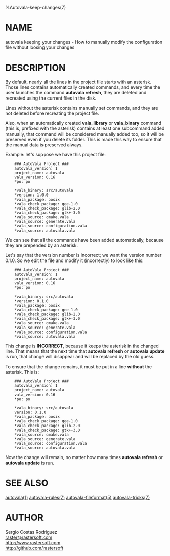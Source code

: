 %Autovala-keep-changes(7)

# NAME

autovala keeping your changes - How to manually modify the configuration file without loosing your changes

# DESCRIPTION

By default, nearly all the lines in the project file starts with an asterisk. Those lines contains automatically created commands, and every time the user launches the command **autovala refresh**, they are deleted and recreated using the current files in the disk.

Lines without the asterisk contains manually set commands, and they are not deleted before recreating the project file.

Also, when an automatically created **vala_library** or **vala_binary** command (this is, prefixed with the asterisk) contains at least one subcommand added manually, that command will be considered manually added too, so it will be preserved even if you delete its folder. This is made this way to ensure that the manual data is preserved always.

Example: let's suppose we have this project file:

        ### AutoVala Project ###
        autovala_version: 1
        project_name: autovala
        vala_version: 0.16
        *po: po

        *vala_binary: src/autovala
        *version: 1.0.0
        *vala_package: posix
        *vala_check_package: gee-1.0
        *vala_check_package: glib-2.0
        *vala_check_package: gtk+-3.0
        *vala_source: cmake.vala
        *vala_source: generate.vala
        *vala_source: configuration.vala
        *vala_source: autovala.vala

We can see that all the commands have been added automatically, because they are prepended by an asterisk.

Let's say that the version number is incorrect; we want the version number 0.1.0. So we edit the file and modify it (incorrectly) to look like this:

        ### AutoVala Project ###
        autovala_version: 1
        project_name: autovala
        vala_version: 0.16
        *po: po

        *vala_binary: src/autovala
        *version: 0.1.0
        *vala_package: posix
        *vala_check_package: gee-1.0
        *vala_check_package: glib-2.0
        *vala_check_package: gtk+-3.0
        *vala_source: cmake.vala
        *vala_source: generate.vala
        *vala_source: configuration.vala
        *vala_source: autovala.vala

This change is **INCORRECT**, because it keeps the asterisk in the changed line. That means that the next time that **autovala refresh** or **autovala update** is run, that change will disappear and will be replaced by the old guess.

To ensure that the change remains, it must be put in a line **without** the asterisk. This is:

        ### AutoVala Project ###
        autovala_version: 1
        project_name: autovala
        vala_version: 0.16
        *po: po

        *vala_binary: src/autovala
        version: 0.1.0
        *vala_package: posix
        *vala_check_package: gee-1.0
        *vala_check_package: glib-2.0
        *vala_check_package: gtk+-3.0
        *vala_source: cmake.vala
        *vala_source: generate.vala
        *vala_source: configuration.vala
        *vala_source: autovala.vala

Now the change will remain, no matter how many times **autovala refresh** or **autovala update** is run.

# SEE ALSO

[autovala(1)](autovala.1) [autovala-rules(7)](autovala-rules.7) [autovala-fileformat(5)](autovala-fileformat.5) [autovala-tricks(7)](autovala-tricks.7)

# AUTHOR

Sergio Costas Rodriguez  
raster@rastersoft.com  
http://www.rastersoft.com  
http://github.com/rastersoft  
